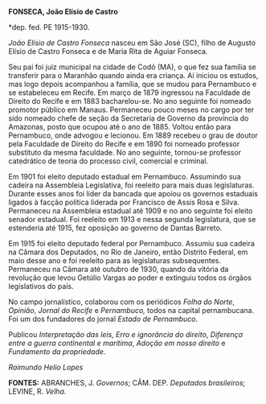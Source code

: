 **FONSECA, João Elísio de Castro**

\*dep. fed. PE 1915-1930.

*João Elísio de Castro Fonseca* nasceu em São José (SC), filho de
Augusto Elísio de Castro Fonseca e de Maria Rita de Aguiar Fonseca.

Seu pai foi juiz municipal na cidade de Codó (MA), o que fez sua família
se transferir para o Maranhão quando ainda era criança. Aí iniciou os
estudos, mas logo depois acompanhou a família, que se mudou para
Pernambuco e se estabeleceu em Recife. Em março de 1879 ingressou na
Faculdade de Direito do Recife e em 1883 bacharelou-se. No ano seguinte
foi nomeado promotor público em Manaus. Permaneceu pouco meses no cargo
por ter sido nomeado chefe de seção da Secretaria de Governo da
província do Amazonas, posto que ocupou até o ano de 1885. Voltou então
para Pernambuco, onde advogou e lecionou. Em 1889 recebeu o grau de
doutor pela Faculdade de Direito do Recife e em 1890 foi nomeado
professor substituto da mesma faculdade. No ano seguinte, tornou-se
professor catedrático de teoria do processo civil, comercial e criminal.

Em 1901 foi eleito deputado estadual em Pernambuco. Assumindo sua
cadeira na Assembleia Legislativa, foi reeleito para mais duas
legislaturas. Durante esses anos foi líder da bancada que apoiou os
governos estaduais ligados à facção política liderada por Francisco de
Assis Rosa e Silva. Permaneceu na Assembleia estadual até 1909 e no ano
seguinte foi eleito senador estadual. Foi reeleito em 1913 e nessa
segunda legislatura, que se estenderia até 1915, fez oposição ao governo
de Dantas Barreto.

Em 1915 foi eleito deputado federal por Pernambuco. Assumiu sua cadeira
na Câmara dos Deputados, no Rio de Janeiro, então Distrito Federal, em
maio desse ano e foi reeleito para as legislaturas subsequentes.
Permaneceu na Câmara até outubro de 1930, quando da vitória da revolução
que levou Getúlio Vargas ao poder e extinguiu todos os órgãos
legislativos do país.

No campo jornalístico, colaborou com os periódicos *Folha do Norte*,
*Opinião*, *Jornal do Recife* e *Pernambuco,* todos na capital
pernambucana. Foi um dos fundadores do jornal *Estado de* *Pernambuco*.

Publicou *Interpretação das leis*, *Erro e ignorância do direito*,
*Diferença entre a* *guerra continental e marítima*, *Adoção em nosso
direito* e *Fundamento da propriedade*.

*Raimundo Helio Lopes*

**FONTES:** ABRANCHES, J. *Governos*; CÂM. DEP. *Deputados brasileiros*;
LEVINE, R. *Velha.*
